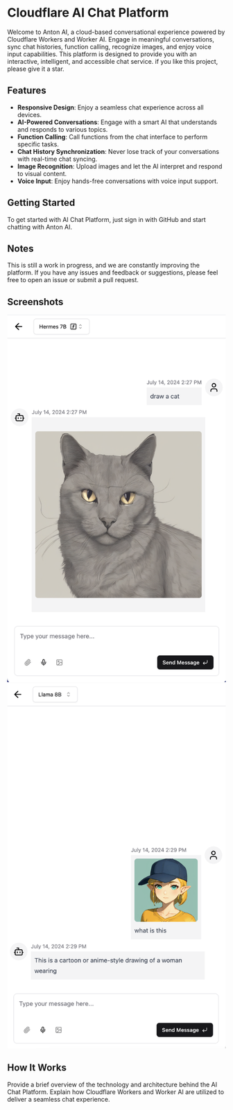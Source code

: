 # Cloudflare AI Chat Platform

Welcome to Anton AI, a cloud-based conversational experience powered by Cloudflare Workers and Worker AI. Engage in meaningful conversations, sync chat histories, function calling, recognize images, and enjoy voice input capabilities. This platform is designed to provide you with an interactive, intelligent, and accessible chat service. if you like this project, please give it a star.

## Features

- **Responsive Design**: Enjoy a seamless chat experience across all devices.
- **AI-Powered Conversations**: Engage with a smart AI that understands and responds to various topics.
- **Function Calling**: Call functions from the chat interface to perform specific tasks.
- **Chat History Synchronization**: Never lose track of your conversations with real-time chat syncing.
- **Image Recognition**: Upload images and let the AI interpret and respond to visual content.
- **Voice Input**: Enjoy hands-free conversations with voice input support.

## Getting Started

To get started with AI Chat Platform, just sign in with GitHub and start chatting with Anton AI.

## Notes

This is still a work in progress, and we are constantly improving the platform. If you have any issues and feedback or suggestions, please feel free to open an issue or submit a pull request.

## Screenshots

![function-calling](/docs//function-calling.png)
![vision](/docs/vision.png)

## How It Works

Provide a brief overview of the technology and architecture behind the AI Chat Platform. Explain how Cloudflare Workers and Worker AI are utilized to deliver a seamless chat experience.
